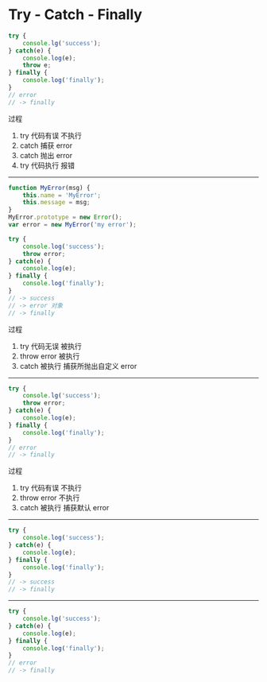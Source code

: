# Try - Catch - Finally #

```javascript
try {
    console.lg('success');
} catch(e) {
    console.log(e);
    throw e;
} finally {
    console.log('finally');
}
// error
// -> finally
```

过程
1. try 代码有误 不执行
2. catch 捕获 error
3. catch 抛出 error
4. try 代码执行 报错

*****

```javascript
function MyError(msg) {
    this.name = 'MyError';
    this.message = msg;
}
MyError.prototype = new Error();
var error = new MyError('my error');

try {
    console.log('success');
    throw error;
} catch(e) {
    console.log(e);
} finally {
    console.log('finally');
}
// -> success
// -> error 对象
// -> finally
```

过程
1. try 代码无误 被执行
2. throw error 被执行
3. catch 被执行 捕获所抛出自定义 error

*****

```javascript
try {
    console.lg('success');
    throw error;
} catch(e) {
    console.log(e);
} finally {
    console.log('finally');
}
// error
// -> finally
```

过程
1. try 代码有误 不执行
2. throw error 不执行
3. catch 被执行 捕获默认 error

*****

```javascript
try {
    console.log('success');
} catch(e) {
    console.log(e);
} finally {
    console.log('finally');
}
// -> success
// -> finally
```

*****

```javascript
try {
    console.lg('success');
} catch(e) {
    console.log(e);
} finally {
    console.log('finally');
}
// error
// -> finally
```